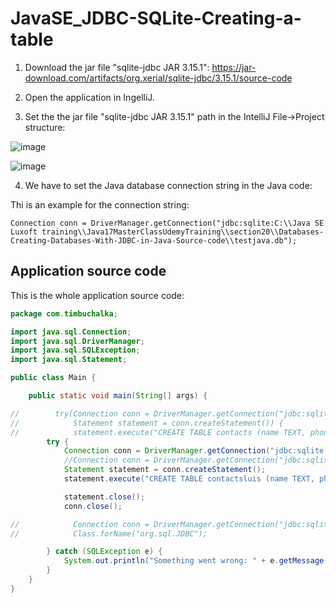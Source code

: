 # JavaSE_JDBC-SQLite-Creating-a-table
  
1. Download the jar file "sqlite-jdbc JAR 3.15.1": https://jar-download.com/artifacts/org.xerial/sqlite-jdbc/3.15.1/source-code

2. Open the application in IngelliJ.

3. Set the the jar file "sqlite-jdbc JAR 3.15.1" path in the IntelliJ File->Project structure:

![image](https://github.com/luiscoco/JavaSE_JDBC-SQLite-Creating-a-table/assets/32194879/70ec6efd-9e02-47af-8cc3-e27156b5022d)

![image](https://github.com/luiscoco/JavaSE_JDBC-SQLite-Creating-a-table/assets/32194879/e5ba2fba-6862-4cdb-b156-f7878179323a)

4. We have to set the Java database connection string in the Java code:

Thi is an example for the connection string:

```
Connection conn = DriverManager.getConnection("jdbc:sqlite:C:\\Java SE Luxoft training\\Java17MasterClassUdemyTraining\\section20\\Databases-Creating-Databases-With-JDBC-in-Java-Source-code\\testjava.db");
```

## Application source code

This is the whole application source code: 

```java
package com.timbuchalka;

import java.sql.Connection;
import java.sql.DriverManager;
import java.sql.SQLException;
import java.sql.Statement;

public class Main {

    public static void main(String[] args) {

//        try(Connection conn = DriverManager.getConnection("jdbc:sqlite:/Volumes/Production/Courses/Programs/JavaPrograms/TestDB/testjava.db");
//            Statement statement = conn.createStatement()) {
//            statement.execute("CREATE TABLE contacts (name TEXT, phone INTEGER, email TEXT)");
        try {
            Connection conn = DriverManager.getConnection("jdbc:sqlite:C:\\Java SE Luxoft training\\Java17MasterClassUdemyTraining\\section20\\Databases-Creating-Databases-With-JDBC-in-Java-Source-code\\testjava.db");
            //Connection conn = DriverManager.getConnection("jdbc:sqlite:/Volumes/Production/Courses/Programs/JavaPrograms/TestDB/testjava.db");
            Statement statement = conn.createStatement();
            statement.execute("CREATE TABLE contactsluis (name TEXT, phone INTEGER, email TEXT)");

            statement.close();
            conn.close();

//            Connection conn = DriverManager.getConnection("jdbc:sqlite:D:\\databases\\testjava.db");
//            Class.forName("org.sql.JDBC");

        } catch (SQLException e) {
            System.out.println("Something went wrong: " + e.getMessage());
        }
    }
}
```
